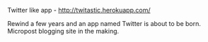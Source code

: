 Twitter like app - http://twitastic.herokuapp.com/

Rewind a few years and an app named Twitter is about to be born. Micropost blogging site in the making.
